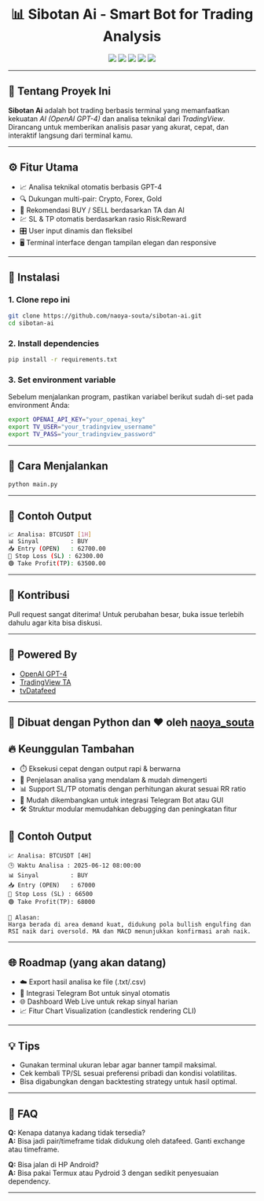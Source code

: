<h1 align="center">📊 Sibotan Ai - Smart Bot for Trading Analysis</h1>

<p align="center">
  <img src="https://img.shields.io/github/license/naoya-souta/sibotan-ai?style=for-the-badge" />
  <img src="https://img.shields.io/github/stars/naoya-souta/sibotan-ai?style=for-the-badge" />
  <img src="https://img.shields.io/github/forks/naoya-souta/sibotan-ai?style=for-the-badge" />
  <img src="https://img.shields.io/github/issues/naoya-souta/sibotan-ai?style=for-the-badge" />
  <img src="https://img.shields.io/badge/python-3.10%2B-blue?style=for-the-badge&logo=python&logoColor=white" />
</p>

---

## 🎯 Tentang Proyek Ini

**Sibotan Ai** adalah bot trading berbasis terminal yang memanfaatkan kekuatan _AI (OpenAI GPT-4)_ dan analisa teknikal dari _TradingView_.
Dirancang untuk memberikan analisis pasar yang akurat, cepat, dan interaktif langsung dari terminal kamu.

---

## ⚙️ Fitur Utama

- 📈 Analisa teknikal otomatis berbasis GPT-4
- 🔍 Dukungan multi-pair: Crypto, Forex, Gold
- 🧠 Rekomendasi BUY / SELL berdasarkan TA dan AI
- 💹 SL & TP otomatis berdasarkan rasio Risk:Reward
- 🎛️ User input dinamis dan fleksibel
- 🖥️ Terminal interface dengan tampilan elegan dan responsive

---


## 💾 Instalasi

### 1. Clone repo ini
```bash
git clone https://github.com/naoya-souta/sibotan-ai.git
cd sibotan-ai
```

### 2. Install dependencies
```bash
pip install -r requirements.txt
```

### 3. Set environment variable
Sebelum menjalankan program, pastikan variabel berikut sudah di-set pada environment Anda:
```bash
export OPENAI_API_KEY="your_openai_key"
export TV_USER="your_tradingview_username"
export TV_PASS="your_tradingview_password"
```

---

## 🚀 Cara Menjalankan
```bash
python main.py
```

---

## 🧪 Contoh Output

```bash
📈 Analisa: BTCUSDT [1H]
📊 Sinyal         : BUY
📥 Entry (OPEN)   : 62700.00
🔴 Stop Loss (SL) : 62300.00
🟢 Take Profit(TP): 63500.00
```

---

## 🤝 Kontribusi

Pull request sangat diterima! Untuk perubahan besar, buka issue terlebih dahulu agar kita bisa diskusi.

---

## 🧠 Powered By

- [OpenAI GPT-4](https://openai.com)
- [TradingView TA](https://github.com/brian-the-dev/python-tradingview-ta)
- [tvDatafeed](https://github.com/rongardF/tvdatafeed)

---

## 🐍 Dibuat dengan Python dan ❤️ oleh [naoya_souta](https://github.com/naoya-souta)

## 🔥 Keunggulan Tambahan

- ⏱️ Eksekusi cepat dengan output rapi & berwarna
- 💬 Penjelasan analisa yang mendalam & mudah dimengerti
- 📊 Support SL/TP otomatis dengan perhitungan akurat sesuai RR ratio
- 🧩 Mudah dikembangkan untuk integrasi Telegram Bot atau GUI
- 🛠️ Struktur modular memudahkan debugging dan peningkatan fitur

## 🧠 Contoh Output

```
📈 Analisa: BTCUSDT [4H]
🕒 Waktu Analisa : 2025-06-12 08:00:00
📊 Sinyal         : BUY
📥 Entry (OPEN)   : 67000
🔴 Stop Loss (SL) : 66500
🟢 Take Profit(TP): 68000

📌 Alasan:
Harga berada di area demand kuat, didukung pola bullish engulfing dan RSI naik dari oversold. MA dan MACD menunjukkan konfirmasi arah naik.
```

---

## 🌐 Roadmap (yang akan datang)

- ☁️ Export hasil analisa ke file (.txt/.csv)
- 🤖 Integrasi Telegram Bot untuk sinyal otomatis
- 🌐 Dashboard Web Live untuk rekap sinyal harian
- 📈 Fitur Chart Visualization (candlestick rendering CLI)

---

## 💡 Tips

- Gunakan terminal ukuran lebar agar banner tampil maksimal.
- Cek kembali TP/SL sesuai preferensi pribadi dan kondisi volatilitas.
- Bisa digabungkan dengan backtesting strategy untuk hasil optimal.

---

## 🙋 FAQ

**Q:** Kenapa datanya kadang tidak tersedia?  
**A:** Bisa jadi pair/timeframe tidak didukung oleh datafeed. Ganti exchange atau timeframe.

**Q:** Bisa jalan di HP Android?  
**A:** Bisa pakai Termux atau Pydroid 3 dengan sedikit penyesuaian dependency.

---
